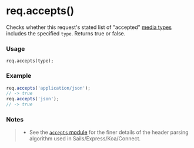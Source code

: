 # req.accepts()

Checks whether this request's stated list of "accepted" [media types](http://www.iana.org/assignments/media-types/media-types.xhtml) includes the specified `type`. Returns true or false.


### Usage
```usage
req.accepts(type);
```

### Example

```javascript
req.accepts('application/json');
// -> true
req.accepts('json');
// -> true
```

### Notes
> + See the [`accepts` module](https://github.com/expressjs/accepts) for the finer details of the header parsing algorithm used in Sails/Express/Koa/Connect.


<docmeta name="displayName" value="req.accepts()">
<docmeta name="pageType" value="method">
